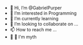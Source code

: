 - 👋 Hi, I’m @GabrielPurper
- 👀 I’m interested in Programming 
- 🌱 I’m currently learning 
- 💞️ I’m looking to collaborate on ...
- 📫 How to reach me ...
- 🗿 🍷 I'm myth
